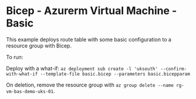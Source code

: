 # Bicep - Azurerm Virtual Machine - Basic

This example deploys route table with some basic configuration to a resource group with Bicep.

To run:

Deploy with a what-if: `az deployment sub create -l 'uksouth' --confirm-with-what-if --template-file basic.bicep --parameters basic.bicepparam`

On deletion, remove the resource group with `az group delete --name rg-vm-bas-demo-uks-01`.
